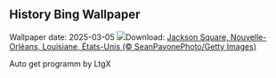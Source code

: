 ## History Bing Wallpaper
Wallpaper date: 2025-03-05
![](https://www.bing.com/th?id=OHR.MardiGrasJackson_FR-CA5198718448_UHD.jpg&w=1000)Download: [Jackson Square, Nouvelle-Orléans, Louisiane, États-Unis (© SeanPavonePhoto/Getty Images)](https://www.bing.com/th?id=OHR.MardiGrasJackson_FR-CA5198718448_UHD.jpg)

Auto get programm by LtgX
